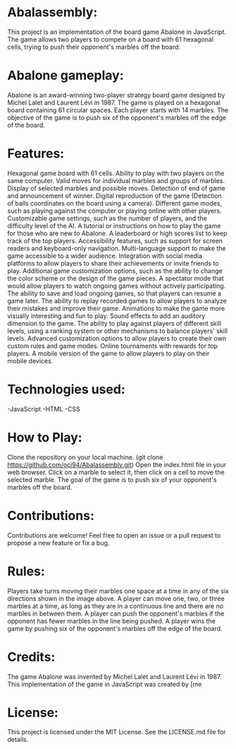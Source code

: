 # Abalassembly:
This project is an implementation of the board game Abalone in JavaScript. The game allows two players to compete on a board with 61 hexagonal cells, trying to push their opponent's marbles off the board.


# Abalone gameplay:
Abalone is an award-winning two-player strategy board game designed by Michel Lalet and Laurent Lévi in 1987. The game is played on a hexagonal board containing 61 circular spaces. Each player starts with 14 marbles. The objective of the game is to push six of the opponent's marbles off the edge of the board.

# Features:
Hexagonal game board with 61 cells.
Ability to play with two players on the same computer.
Valid moves for individual marbles and groups of marbles.
Display of selected marbles and possible moves.
Detection of end of game and announcement of winner.
Digital reproduction of the game (Detection of balls coordinates on the board using a camera).
Different game modes, such as playing against the computer or playing online with other players.
Customizable game settings, such as the number of players, and the difficulty level of the AI.
A tutorial or instructions on how to play the game for those who are new to Abalone.
A leaderboard or high scores list to keep track of the top players.
Accessibility features, such as support for screen readers and keyboard-only navigation.
Multi-language support to make the game accessible to a wider audience.
Integration with social media platforms to allow players to share their achievements or invite friends to play.
Additional game customization options, such as the ability to change the color scheme or the design of the game pieces.
A spectator mode that would allow players to watch ongoing games without actively participating.
The ability to save and load ongoing games, so that players can resume a game later.
The ability to replay recorded games to allow players to analyze their mistakes and improve their game.
Animations to make the game more visually interesting and fun to play.
Sound effects to add an auditory dimension to the game.
The ability to play against players of different skill levels, using a ranking system or other mechanisms to balance players' skill levels.
Advanced customization options to allow players to create their own custom rules and game modes.
Online tournaments with rewards for top players.
A mobile version of the game to allow players to play on their mobile devices.


# Technologies used:
-JavaScript
-HTML
-CSS

# How to Play:
Clone the repository on your local machine. (git clone https://github.com/ocj94/Abalassembly.git)
Open the index.html file in your web browser.
Click on a marble to select it, then click on a cell to move the selected marble.
The goal of the game is to push six of your opponent's marbles off the board.

# Contributions:
Contributions are welcome! Feel free to open an issue or a pull request to propose a new feature or fix a bug.


# Rules:
Players take turns moving their marbles one space at a time in any of the six directions shown in the image above.
A player can move one, two, or three marbles at a time, as long as they are in a continuous line and there are no marbles in between them.
A player can push the opponent's marbles if the opponent has fewer marbles in the line being pushed.
A player wins the game by pushing six of the opponent's marbles off the edge of the board.

# Credits:
The game Abalone was invented by Michel Lalet and Laurent Lévi in 1987. This implementation of the game in JavaScript was created by [me

# License:
This project is licensed under the MIT License. See the LICENSE.md file for details.
